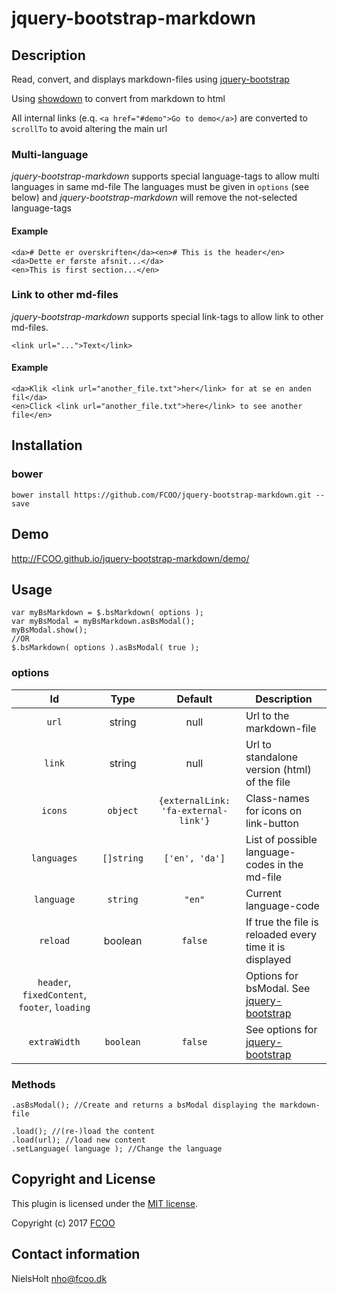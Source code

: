 # jquery-bootstrap-markdown
>


## Description
Read, convert, and displays markdown-files using [jquery-bootstrap](https://github.com/FCOO/jquery-bootstrap)

Using [showdown](http://demo.showdownjs.com/) to convert from markdown to html

All internal links (e.q. `<a href="#demo">Go to demo</a>`) are converted to `scrollTo` to avoid altering the main url

### Multi-language
*jquery-bootstrap-markdown* supports special language-tags to allow multi languages in same md-file
The languages must be given in `options` (see below) and *jquery-bootstrap-markdown* will remove the not-selected language-tags

#### Example

	<da># Dette er overskriften</da><en># This is the header</en>
	<da>Dette er første afsnit...</da>
	<en>This is first section...</en>

### Link to other md-files
*jquery-bootstrap-markdown* supports special link-tags to allow link to other md-files.

    <link url="...">Text</link>

#### Example

	<da>Klik <link url="another_file.txt">her</link> for at se en anden fil</da>
	<en>Click <link url="another_file.txt">here</link> to see another file</en>

## Installation
### bower
`bower install https://github.com/FCOO/jquery-bootstrap-markdown.git --save`

## Demo
http://FCOO.github.io/jquery-bootstrap-markdown/demo/ 

## Usage

	var myBsMarkdown = $.bsMarkdown( options );
	var myBsModal = myBsMarkdown.asBsModal();
	myBsModal.show();
	//OR
	$.bsMarkdown( options ).asBsModal( true );


### options
| Id | Type | Default | Description |
| :--: | :--: | :-----: | --- |
| `url`| string | null | Url to the markdown-file |
| `link` | string | null | Url to standalone version (html) of the file |
| `icons` | `object` | `{externalLink: 'fa-external-link'}` | Class-names for icons on link-button |
| `languages` | `[]string` | `['en', 'da']` | List of possible language-codes in the md-file |
| `language` | `string` | `"en"` | Current language-code |
| `reload` | boolean | `false` | If true the file is reloaded every time it is displayed |
| `header`, `fixedContent`, `footer`, `loading` | | | Options for bsModal. See [jquery-bootstrap](https://github.com/FCOO/jquery-bootstrap) |
| `extraWidth` | `boolean` | `false` | See options for [jquery-bootstrap](https://github.com/FCOO/jquery-bootstrap) |


### Methods

    .asBsModal(); //Create and returns a bsModal displaying the markdown-file

	.load(); //(re-)load the content
    .load(url); //load new content
	.setLanguage( language ); //Change the language

## Copyright and License
This plugin is licensed under the [MIT license](https://github.com/FCOO/jquery-bootstrap-markdown/LICENSE).

Copyright (c) 2017 [FCOO](https://github.com/FCOO)

## Contact information

NielsHolt nho@fcoo.dk